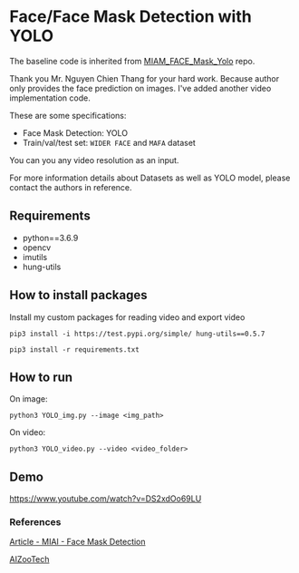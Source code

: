 # Face/Face Mask Detection with YOLO

The baseline code is inherited from [MIAM_FACE_Mask_Yolo](https://github.com/thangnch/MIAI_Face_Mask_YOLO) repo. 

Thank you Mr. Nguyen Chien Thang for your hard work. Because author only provides the face prediction on images. I've added another video implementation code. 

These are some specifications:

* Face Mask Detection: YOLO
* Train/val/test set: `WIDER FACE` and `MAFA` dataset

You can you any video resolution as an input. 

For more information details about Datasets as well as YOLO model, please contact the authors in reference. 

## Requirements

* python==3.6.9
* opencv
* imutils
* hung-utils

## How to install packages
Install my custom packages for reading video and export video

```
pip3 install -i https://test.pypi.org/simple/ hung-utils==0.5.7
```

```
pip3 install -r requirements.txt
```


## How to run 

On image: 

```
python3 YOLO_img.py --image <img_path>
```

On video: 

```
python3 YOLO_video.py --video <video_folder>
```

## Demo

https://www.youtube.com/watch?v=DS2xdOo69LU

### References

[Article - MIAI - Face Mask Detection ](https://www.miai.vn/2020/04/27/nhan-dien-deo-khau-trang-face-mask-detection-bang-yolo/)

[AIZooTech](https://github.com/AIZOOTech/FaceMaskDetection)

